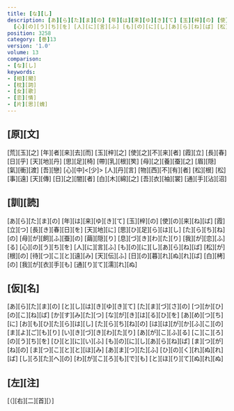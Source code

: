 ```yaml
---
title: [な][し]
description: [あ][ら][た][ま][の] [年][は][来][ゆ][き][て] [玉][梓][の] [使][の][来][ね][ば] [霞][立][つ] [長][き][春][日][を] [天][地][に] [思][ひ][足][ら][は][し] [た][ら][ち][ね][の] [母][が][飼][ふ][蚕][の] [繭][隠][り] [息][づ][き][わ][た][り] [我][が][恋][ふ][る]
  [心][の][う][ち][を] [人][に][言][ふ] [も][の][に][し][あ][ら][ね][ば] [松][が][根][の] [待][つ][こ][と][遠][み] [天][伝][ふ] [日][の][暮][れ][ぬ][れ][ば] [白][栲][の] [我][が][衣][手][も] [通][り][て][濡][れ][ぬ]
position: 3258
category: [巻]13
version: '1.0'
volume: 13
comparison:
- [な][し]
keywords:
- [相][聞]
- [枕][詞]
- [女][歌]
- [恋][情]
- [片][思][媿]
---
```


## [原][文]

[荒][玉][之] [年][者][来][去][而] [玉][梓][之] [使][之][不][来][者] [霞][立] [長][春][日][乎] [天][地][丹] [思][足][椅] [帶][乳][根][笶] [母][之][養][蚕][之] [眉][隠] [氣][衝][渡] [吾][戀] [心][中]<[少]> [人][丹][言] [物][西][不][有][者] [松][根] [松][事][遠] [天][傳] [日][之][闇][者] [白][木][綿][之] [吾][衣][袖][裳] [通][手][沾][沼]

## [訓][読]

[あ][ら][た][ま][の] [年][は][来][ゆ][き][て] [玉][梓][の] [使][の][来][ね][ば] [霞][立][つ] [長][き][春][日][を] [天][地][に] [思][ひ][足][ら][は][し] [た][ら][ち][ね][の] [母][が][飼][ふ][蚕][の] [繭][隠][り] [息][づ][き][わ][た][り] [我][が][恋][ふ][る] [心][の][う][ち][を] [人][に][言][ふ] [も][の][に][し][あ][ら][ね][ば] [松][が][根][の] [待][つ][こ][と][遠][み] [天][伝][ふ] [日][の][暮][れ][ぬ][れ][ば] [白][栲][の] [我][が][衣][手][も] [通][り][て][濡][れ][ぬ]

## [仮][名]

[あ][ら][た][ま][の] [と][し][は][き][ゆ][き][て] [た][ま][づ][さ][の] [つ][か][ひ][の][こ][ね][ば] [か][す][み][た][つ] [な][が][き][は][る][ひ][を] [あ][め][つ][ち][に] [お][も][ひ][た][ら][は][し] [た][ら][ち][ね][の] [は][は][が][か][ふ][こ][の] [ま][よ][ご][も][り] [い][き][づ][き][わ][た][り] [あ][が][こ][ふ][る] [こ][こ][ろ][の][う][ち][を] [ひ][と][に][い][ふ] [も][の][に][し][あ][ら][ね][ば] [ま][つ][が][ね][の] [ま][つ][こ][と][と][ほ][み] [あ][ま][つ][た][ふ] [ひ][の][く][れ][ぬ][れ][ば] [し][ろ][た][へ][の] [わ][が][こ][ろ][も][で][も] [と][ほ][り][て][ぬ][れ][ぬ]

## [左][注]

[（][右][二][首][）]
